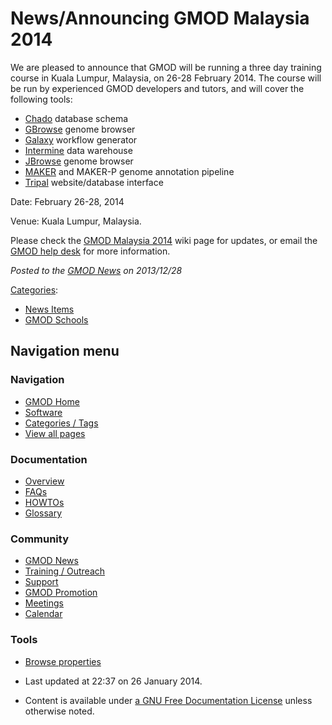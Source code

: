 



<span id="top"></span>




# <span dir="auto">News/Announcing GMOD Malaysia 2014</span>









We are pleased to announce that GMOD will be running a three day
training course in Kuala Lumpur, Malaysia, on 26-28 February 2014. The
course will be run by experienced GMOD developers and tutors, and will
cover the following tools:

- <a href="../Chado" class="mw-redirect" title="Chado">Chado</a>
  database schema
- [GBrowse](../GBrowse.1 "GBrowse") genome browser
- [Galaxy](../Galaxy.1 "Galaxy") workflow generator
- <a href="../Intermine" class="mw-redirect"
  title="Intermine">Intermine</a> data warehouse
- [JBrowse](../JBrowse.1 "JBrowse") genome browser
- [MAKER](../MAKER.1 "MAKER") and MAKER-P genome annotation pipeline
- [Tripal](../Tripal.1 "Tripal") website/database interface

Date: February 26-28, 2014

Venue: Kuala Lumpur, Malaysia.

Please check the [GMOD Malaysia
2014](../GMOD_Malaysia_2014.1 "GMOD Malaysia 2014") wiki page for
updates, or email the
<a href="mailto:help@gmod.org" class="external text" rel="nofollow">GMOD
help desk</a> for more information.

  



*Posted to the [GMOD News](../GMOD_News "GMOD News") on 2013/12/28*






[Categories](../Special%3ACategories "Special%3ACategories"):

- [News Items](../Category%3ANews_Items "Category%3ANews Items")
- [GMOD Schools](../Category%3AGMOD_Schools "Category%3AGMOD Schools")






## Navigation menu







<a href="../Main_Page"
style="background-image: url(../../images/GMOD-cogs.png);"
title="Visit the main page"></a>


### Navigation



- <span id="n-GMOD-Home">[GMOD Home](../Main_Page)</span>
- <span id="n-Software">[Software](../GMOD_Components)</span>
- <span id="n-Categories-.2F-Tags">[Categories /
  Tags](../Categories)</span>
- <span id="n-View-all-pages">[View all
  pages](../Special:AllPages)</span>




### Documentation



- <span id="n-Overview">[Overview](../Overview)</span>
- <span id="n-FAQs">[FAQs](../Category%3AFAQ)</span>
- <span id="n-HOWTOs">[HOWTOs](../Category%3AHOWTO)</span>
- <span id="n-Glossary">[Glossary](../Glossary)</span>




### Community



- <span id="n-GMOD-News">[GMOD News](../GMOD_News)</span>
- <span id="n-Training-.2F-Outreach">[Training /
  Outreach](../Training_and_Outreach)</span>
- <span id="n-Support">[Support](../Support)</span>
- <span id="n-GMOD-Promotion">[GMOD Promotion](../GMOD_Promotion)</span>
- <span id="n-Meetings">[Meetings](../Meetings)</span>
- <span id="n-Calendar">[Calendar](../Calendar)</span>




### Tools

- <span id="t-smwbrowselink"><a href="../Special%253ABrowse/News-2FAnnouncing_GMOD_Malaysia_2014"
  rel="smw-browse">Browse properties</a></span>



- <span id="footer-info-lastmod">Last updated at 22:37 on 26 January
  2014.</span>
<!-- - <span id="footer-info-viewcount">15,297 page views.</span> -->
- <span id="footer-info-copyright">Content is available under
  <a href="http://www.gnu.org/licenses/fdl-1.3.html" class="external"
  rel="nofollow">a GNU Free Documentation License</a> unless otherwise
  noted.</span>

<!-- -->



<!-- -->




